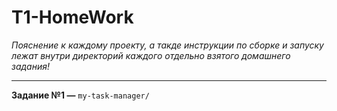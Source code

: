 # T1-HomeWork

*Пояснение к каждому проекту, а такде инструкции по сборке и запуску лежат внутри директорий каждого отдельно взятого домашнего задания!*

---

**Задание №1 —** `my-task-manager/`
